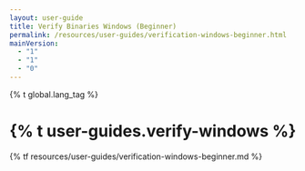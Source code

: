 ```yaml
---
layout: user-guide
title: Verify Binaries Windows (Beginner)
permalink: /resources/user-guides/verification-windows-beginner.html
mainVersion:
  - "1"
  - "1"
  - "0"
---
```


{% t global.lang_tag %}
<h1>{% t user-guides.verify-windows %}</h1>
{% tf resources/user-guides/verification-windows-beginner.md %}
